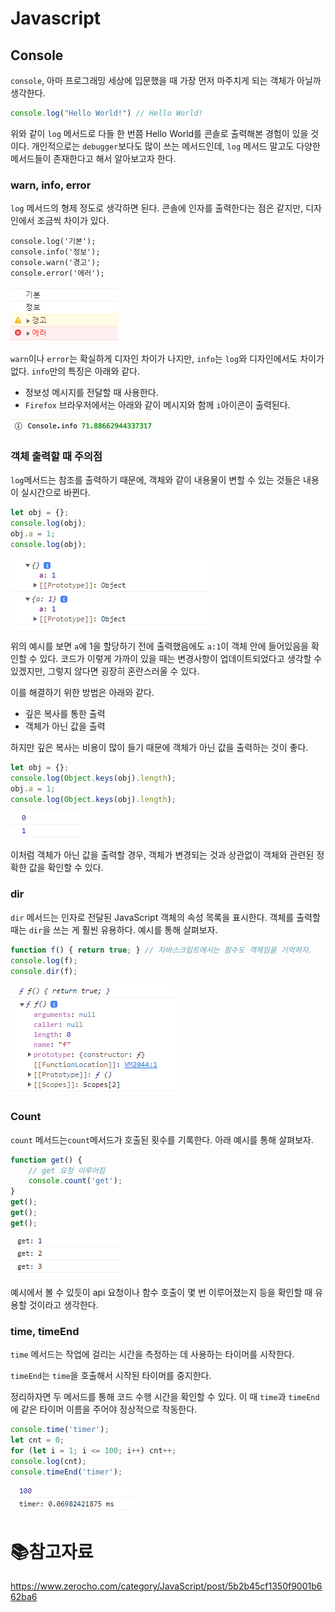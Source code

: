 # Javascript

## Console

`console`, 아마 프로그래밍 세상에 입문했을 때 가장 먼저 마주치게 되는 객체가 아닐까 생각한다. 

```js
console.log("Hello World!") // Hello World!
```

위와 같이 `log` 메서드로 다들 한 번쯤 Hello World를 콘솔로 출력해본 경험이 있을 것이다. 개인적으로는 `debugger`보다도 많이 쓰는 메서드인데, `log` 메서드 말고도 다양한 메서드들이 존재한다고 해서 알아보고자 한다.

### warn, info, error

`log` 메서드의 형제 정도로 생각하면 된다. 콘솔에 인자를 출력한다는 점은 같지만, 디자인에서 조금씩 차이가 있다.

```
console.log('기본');
console.info('정보');
console.warn('경고');
console.error('에러');
```

![image-20220904093718153](.\md-images\image-20220904093718153.png)	

`warn`이나 `error`는 확실하게 디자인 차이가 나지만, `info`는 `log`와 디자인에서도 차이가 없다. `info`만의 특징은 아래와 같다.

- 정보성 메시지를 전달할 때 사용한다.
- `Firefox` 브라우저에서는 아래와 같이 메시지와 함께  `i`아이콘이 출력된다.

![image-20220904094456086](.\md-images\image-20220904094456086.png)	

### 객체 출력할 때 주의점

`log`메서드는 참조를 출력하기 때문에, 객체와 같이 내용물이 변할 수 있는 것들은 내용이 실시간으로 바뀐다.

```js
let obj = {};
console.log(obj);
obj.a = 1;
console.log(obj);
```

![image-20220904100024726](.\md-images\image-20220904100024726.png)	

위의 예시를 보면 `a`에 1을 할당하기 전에 출력했음에도 `a:1`이 객체 안에 들어있음을 확인할 수 있다. 코드가 이렇게 가까이 있을 때는 변경사항이 업데이트되었다고 생각할 수 있겠지만, 그렇지 않다면 굉장히 혼란스러울 수 있다.

이를 해결하기 위한 방법은 아래와 같다.

- 깊은 복사를 통한 출력
- 객체가 아닌 값을 출력

하지만 깊은 복사는 비용이 많이 들기 때문에 객체가 아닌 값을 출력하는 것이 좋다.

```js
let obj = {};
console.log(Object.keys(obj).length);
obj.a = 1;
console.log(Object.keys(obj).length);
```

![image-20220904100956798](.\md-images\image-20220904100956798.png)	

이처럼 객체가 아닌 값을 출력할 경우, 객체가 변경되는 것과 상관없이 객체와 관련된 정확한 값을 확인할 수 있다. 

### dir

`dir` 메서드는 인자로 전달된 JavaScript 객체의 속성 목록을 표시한다. 객체를 출력할 때는 `dir`을 쓰는 게 훨씬 유용하다. 예시를 통해 살펴보자.

```js
function f() { return true; } // 자바스크립트에서는 함수도 객체임을 기억하자.
console.log(f);
console.dir(f);
```

![image-20220904105248088](.\md-images\image-20220904105248088.png)	

###  Count

`count` 메서드는`count`메서드가 호출된 횟수를 기록한다. 아래 예시를 통해 살펴보자.

```js
function get() {
    // get 요청 이루어짐
    console.count('get');
}
get();
get();
get();
```

![image-20220904112226661](.\md-images\image-20220904112226661.png)	

예시에서 볼 수 있듯이 api 요청이나 함수 호출이 몇 번 이루어졌는지 등을 확인할 때 유용할 것이라고 생각한다.

### time, timeEnd

`time` 메서드는 작업에 걸리는 시간을 측정하는 데 사용하는 타이머를 시작한다.

`timeEnd`는 `time`을 호출해서 시작된 타이머를 중지한다.

정리하자면 두 메서드를 통해 코드 수행 시간을 확인할 수 있다. 이 때 `time`과 `timeEnd`에 같은 타이머 이름을 주어야 정상적으로 작동한다.

```js
console.time('timer');
let cnt = 0;
for (let i = 1; i <= 100; i++) cnt++;
console.log(cnt);
console.timeEnd('timer');
```

![image-20220904113445491](.\md-images\image-20220904113445491.png)	

# :books:참고자료

https://www.zerocho.com/category/JavaScript/post/5b2b45cf1350f9001b662ba6